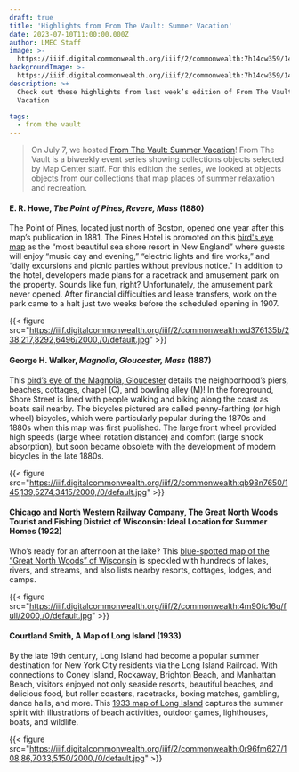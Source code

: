 ```yaml
---
draft: true
title: 'Highlights from From The Vault: Summer Vacation'
date: 2023-07-10T11:00:00.000Z
author: LMEC Staff
image: >-
  https://iiif.digitalcommonwealth.org/iiif/2/commonwealth:7h14cw359/146,1435,5342,3425/2000,/0/default.jpg
backgroundImage: >-
  https://iiif.digitalcommonwealth.org/iiif/2/commonwealth:7h14cw359/146,1435,5342,3425/2000,/0/default.jpg
description: >+
  Check out these highlights from last week’s edition of From The Vault: Summer
  Vacation

tags:
  - from the vault
---
```


> On July 7, we hosted [From The Vault: Summer Vacation](https://www.leventhalmap.org/event/from-the-vault-collections-showing-summer-vacation/)! From The Vault is a biweekly event series showing collections objects selected by Map Center staff. For this edition the series, we looked at objects objects from our collections that map places of summer relaxation and recreation.

#### E. R. Howe, *The Point of Pines, Revere, Mass* (1880)

The Point of Pines, located just north of Boston, opened one year after this map’s publication in 1881. The Pines Hotel is promoted on this [bird's eye map](https://collections.leventhalmap.org/search/commonwealth:wd3761342) as the “most beautiful sea shore resort in New England” where guests will enjoy “music day and evening,” “electric lights and fire works,” and “daily excursions and picnic parties without previous notice.” In addition to the hotel, developers made plans for a racetrack and amusement park on the property. Sounds like fun, right? Unfortunately, the amusement park never opened. After financial difficulties and lease transfers, work on the park came to a halt just two weeks before the scheduled opening in 1907.

{{< figure src="https://iiif.digitalcommonwealth.org/iiif/2/commonwealth:wd376135b/238,217,8292,6496/2000,/0/default.jpg" >}}

#### George H. Walker, *Magnolia, Gloucester, Mass* (1887)

This [bird’s eye of the Magnolia, Gloucester](https://collections.leventhalmap.org/search/commonwealth:x633f9030) details the neighborhood’s piers, beaches, cottages, chapel (C), and bowling alley (M)! In the foreground, Shore Street is lined with people walking and biking along the coast as boats sail nearby. The bicycles pictured are called penny-farthing (or high wheel) bicycles, which were particularly popular during the 1870s and 1880s when this map was first published. The large front wheel provided high speeds (large wheel rotation distance) and comfort (large shock absorption), but soon became obsolete with the development of modern bicycles in the late 1880s.

{{< figure src="https://iiif.digitalcommonwealth.org/iiif/2/commonwealth:qb98n7650/145,139,5274,3415/2000,/0/default.jpg" >}}

#### Chicago and North Western Railway Company, The Great North Woods Tourist and Fishing District of Wisconsin: Ideal Location for Summer Homes (1922)

Who’s ready for an afternoon at the lake? This [blue-spotted map of the “Great North Woods” of Wisconsin](https://collections.leventhalmap.org/search/commonwealth:4m90fc15f) is speckled with hundreds of lakes, rivers, and streams, and also lists nearby resorts, cottages, lodges, and camps. 

{{< figure src="https://iiif.digitalcommonwealth.org/iiif/2/commonwealth:4m90fc16q/full/2000,/0/default.jpg" >}}

#### Courtland Smith, A Map of Long Island (1933)

By the late 19th century, Long Island had become a popular summer destination for New York City residents via the Long Island Railroad. With connections to Coney Island, Rockaway, Brighton Beach, and Manhattan Beach, visitors enjoyed not only seaside resorts, beautiful beaches, and delicious food, but roller coasters, racetracks, boxing matches, gambling, dance halls, and more. This [1933 map of Long Island](https://collections.leventhalmap.org/search/commonwealth:0r96fm61z) captures the summer spirit with illustrations of beach activities, outdoor games, lighthouses, boats, and wildlife. 

{{< figure src="https://iiif.digitalcommonwealth.org/iiif/2/commonwealth:0r96fm627/108,86,7033,5150/2000,/0/default.jpg" >}}
